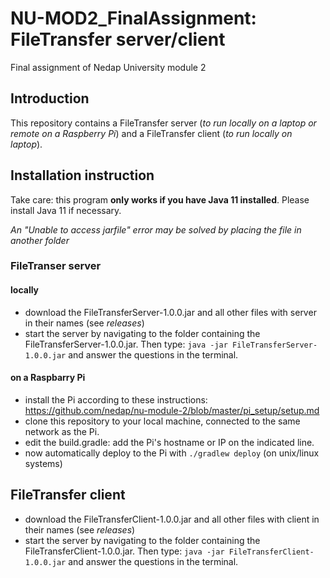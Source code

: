 # NU-MOD2_FinalAssignment: FileTransfer server/client
Final assignment of Nedap University module 2

## Introduction
This repository contains a FileTransfer server (_to run locally on a laptop or remote on a Raspberry Pi_) and a FileTransfer client (_to run locally on laptop_). 

## Installation instruction
Take care: this program  __only works if you have Java 11 installed__. Please install Java 11 if necessary.

_An "Unable to access jarfile" error may be solved by placing the file in another folder_

### FileTranser server 
#### locally
- download the FileTransferServer-1.0.0.jar and all other files with server in their names (see _releases_)
- start the server by navigating to the folder containing the FileTransferServer-1.0.0.jar. Then type: `java -jar FileTransferServer-1.0.0.jar` and answer the questions in the terminal.

#### on a Raspbarry Pi
- install the Pi according to these instructions: https://github.com/nedap/nu-module-2/blob/master/pi_setup/setup.md
- clone this repository to your local machine, connected to the same network as the Pi.
- edit the build.gradle: add the Pi's hostname or IP on the indicated line.
- now automatically deploy to the Pi with `./gradlew deploy` (on unix/linux systems)

## FileTransfer client
- download the FileTransferClient-1.0.0.jar and all other files with client in their names (see _releases_)
- start the server by navigating to the folder containing the FileTransferClient-1.0.0.jar. Then type: `java -jar FileTransferClient-1.0.0.jar` and answer the questions in the terminal.
